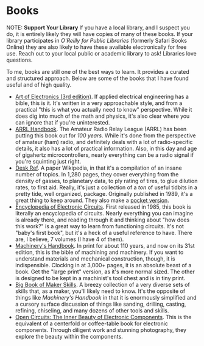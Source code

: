 # Books

NOTE: **Support Your Library** If you have a local library, and I
suspect you do, it is entirely likely they will have copies of many of
these books. If your library participates in _O'Reilly for Public
Libraries_ (formerly Safari Books Online) they are also likely to have
these available electronically for free use. Reach out to your local
public or academic library to ask! Libraries love questions.

To me, books are still one of the best ways to learn. It provides a
curated and structured approach. Below are some of the books that I have
found useful and of high quality.

* [Art of Electronics (3rd
  edition)](https://bookshop.org/p/books/the-art-of-electronics-paul-horowitz/9136306?ean=9780521809269).
  If applied electrical engineering has a bible, this is it. It's written in a
  very approachable style, and from a practical "this is what you actually need
  to know" perspective. While it does dig into much of the math and physics,
  it's also clear where you can ignore that if you're uninterested.
* [ARRL Handbook](https://www.arrl.org/arrl-handbook-2023). The Amateur Radio
  Relay League (ARRL) has been putting this book out for _100 years_. While it's
  done from the perspective of amateur (ham) radio, and definitely deals with a
  lot of radio-specific details, it also has a lot of practical information.
  Also, in this day and age of gigahertz microcontrollers, nearly everything can
  be a radio signal if you're squinting just right.
* [Desk Ref](https://sequoiapublishing.com/product/desk-ref/). A paper
  Wikipedia, in that it's a compilation of an insane number of topics.
  In 1,280 pages, they cover everything from the density of gasses, to
  planetary data, to ply rating of tires, to glue dilution rates, to
  first aid. Really, it's just a collection of a _ton_ of useful tidbits
  in a pretty tide, well organized, package.  Originally published in
  1989, it's a great thing to keep around. They also make a [pocket version](https://sequoiapublishing.com//product/pocket-ref/).
* [Encyclopedia of Electronic
  Circuits](https://www.bookfinder.com/search/?st=sr&ac=qr&mode=basic&author=&title=encyclopedia+of+electronic+circuits&isbn=&lang=en&destination=us&currency=USD&binding=*&keywords=&publisher=&min_year=&max_year=&minprice=&maxprice=&classic=off).
  First released in 1985, this book is literally an encyclopedia of circuits.
  Nearly everything you can imagine is already there, and reading through it and
  thinking about "how does this work?" is a great way to learn from functioning
  circuits. It's not "baby's first book", but it's a heck of a useful reference
  to have. There are, I believe, 7 volumes (I have 4 of them).
* [Machinery's
  Handbook](https://bookshop.org/p/books/machinery-s-handbook-toolbox-erik-oberg/14131340?ean=9780831137311).
  In print for about 110 years, and now on its 31st edition, this is the bible
  of machining and machinery. If you want to understand materials and mechanical
  construction, though, it is indispensible. Clocking in at 3,000+ pages, it is
  an absolute beast of a book. Get the "large print" version, as it's more
  normal sized. The other is designed to be kept in a machinist's tool chest and
  is in tiny print.
* [Big Book of Maker
  Skills](https://bookshop.org/p/books/the-big-book-of-maker-skills-tools-techniques-for-building-great-tech-projects-chris-hackett/11504243?ean=9781681884325).
  A breezy collection of a very diverse sets of skills that, as a maker, you'll
  likely need to know. It's the opposite of things like _Machinery's Handbook_
  in that it is enormously simplified and a cursory surface discussion of things
  like sanding, drilling, casting, refining, chiseling, and many dozens of other
  tools and skills.
* [Open Circuits: The Inner Beauty of Electronic
  Components](https://www.opencircuitsbook.com/). This is the equivalent of a
  centerfold or coffee-table book for electronic components. Through diligent
  work and stunning photography, they explore the beauty within the components.